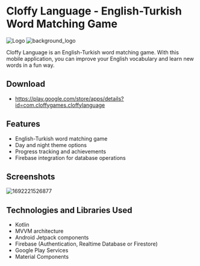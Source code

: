 # Cloffy Language - English-Turkish Word Matching Game

![Logo](app/src/main/res/drawable/logo.png)
![background_logo](https://github.com/serhattastan/CloffyLanguageKotlin/assets/87541365/d3614b6f-af46-44e0-82b3-b602f773fec2)

Cloffy Language is an English-Turkish word matching game. With this mobile application, you can improve your English vocabulary and learn new words in a fun way.

## Download
- https://play.google.com/store/apps/details?id=com.cloffygames.cloffylanguage

## Features

- English-Turkish word matching game
- Day and night theme options
- Progress tracking and achievements
- Firebase integration for database operations

## Screenshots
![1692221526877](https://github.com/serhattastan/CloffyLanguageKotlin/assets/87541365/696a24e6-5b5e-49c2-92be-5fed3c42323e)



## Technologies and Libraries Used

- Kotlin
- MVVM architecture
- Android Jetpack components
- Firebase (Authentication, Realtime Database or Firestore)
- Google Play Services
- Material Components


